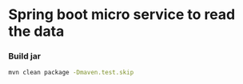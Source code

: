 # Spring boot micro service to read the data

### Build jar

```sh
mvn clean package -Dmaven.test.skip
```
